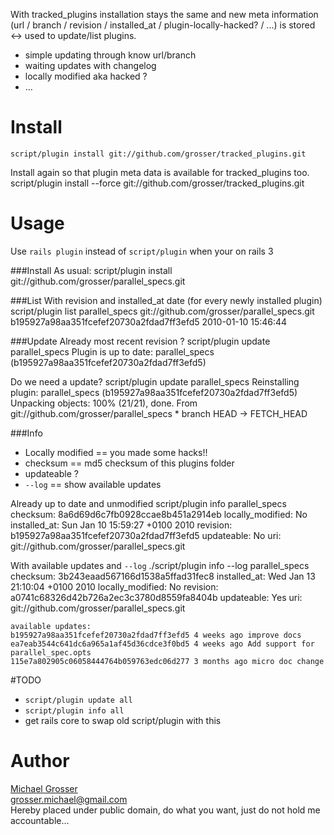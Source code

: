With tracked_plugins installation stays the same and new meta information  
(url / branch / revision / installed_at / plugin-locally-hacked? / ...) is stored <-> used to update/list plugins.

 - simple updating through know url/branch
 - waiting updates with changelog
 - locally modified aka hacked ?
 - ...

# Install
    script/plugin install git://github.com/grosser/tracked_plugins.git
Install again so that plugin meta data is available for tracked_plugins too.
    script/plugin install --force git://github.com/grosser/tracked_plugins.git

# Usage
Use `rails plugin` instead of `script/plugin` when your on rails 3

###Install
As usual:
    script/plugin install git://github.com/grosser/parallel_specs.git

###List
With revision and installed_at date (for every newly installed plugin)
    script/plugin list
    parallel_specs git://github.com/grosser/parallel_specs.git b195927a98aa351fcefef20730a2fdad7ff3efd5 2010-01-10 15:46:44

###Update
Already most recent revision ?
    script/plugin update parallel_specs
    Plugin is up to date: parallel_specs (b195927a98aa351fcefef20730a2fdad7ff3efd5)

Do we need a update?
    script/plugin update parallel_specs
    Reinstalling plugin: parallel_specs (b195927a98aa351fcefef20730a2fdad7ff3efd5)
    Unpacking objects: 100% (21/21), done.
    From git://github.com/grosser/parallel_specs
     * branch            HEAD       -> FETCH_HEAD

###Info
 - Locally modified == you made some hacks!!
 - checksum == md5 checksum of this plugins folder
 - updateable ?
 - `--log` == show available updates

Already up to date and unmodified
    script/plugin info parallel_specs
    checksum: 8a6d69d6c7fb0928ccae8b451a2914eb
    locally_modified: No
    installed_at: Sun Jan 10 15:59:27 +0100 2010
    revision: b195927a98aa351fcefef20730a2fdad7ff3efd5
    updateable: No
    uri: git://github.com/grosser/parallel_specs.git

With available updates and `--log`
    ./script/plugin info --log parallel_specs
    checksum: 3b243eaad567166d1538a5ffad31fec8
    installed_at: Wed Jan 13 21:10:04 +0100 2010
    locally_modified: No
    revision: a0741c68326d42b726a2ec3c3780d8559fa8404b
    updateable: Yes
    uri: git://github.com/grosser/parallel_specs.git

    available updates:
    b195927a98aa351fcefef20730a2fdad7ff3efd5 4 weeks ago improve docs
    ea7eab3544c641dc6a965a1af45d36cdce3f0bd5 4 weeks ago Add support for parallel_spec.opts
    115e7a802905c06058444764b059763edc06d277 3 months ago micro doc change

#TODO
 - `script/plugin update all`
 - `script/plugin info all`
 - get rails core to swap old script/plugin with this

Author
======
[Michael Grosser](http://pragmatig.wordpress.com)  
grosser.michael@gmail.com  
Hereby placed under public domain, do what you want, just do not hold me accountable...
